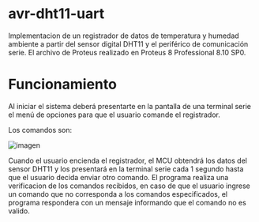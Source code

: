 # avr-dht11-uart
Implementacion de un registrador de datos de temperatura y humedad ambiente a partir del sensor digital DHT11 y el periférico de comunicación serie. El archivo de Proteus realizado en Proteus 8 Professional 8.10 SP0.

# Funcionamiento
Al iniciar el sistema deberá presentarte en la pantalla de una terminal serie el menú de opciones para que el usuario comande el registrador.

Los comandos son:

![imagen](https://user-images.githubusercontent.com/42872959/184392265-96feb7d2-16d6-42a8-8e5e-7a1da563f923.png)

Cuando el usuario encienda el registrador, el MCU obtendrá los datos del sensor DHT11 y los presentará en la terminal serie cada 1 segundo hasta que el usuario decida enviar otro comando. El programa realiza una verificacion de los comandos recibidos, en caso de que el usuario ingrese un comando que no corresponda a los comandos especificados, el programa respondera con un mensaje informando que el comando no es valido.

